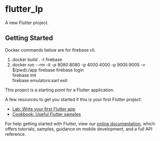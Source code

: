 # flutter_lp

A new Flutter project.

## Getting Started

Docker commands below are for firebase cli.

1.  docker build . -t firebase
2.  docker run --rm -it -p 8080:8080 -p 4000:4000 -p 9005:9005 -v $(pwd):/app firebase
    firebase login  
    firebase init  
    firebase emulators:sart
    exit

This project is a starting point for a Flutter application.

A few resources to get you started if this is your first Flutter project:

- [Lab: Write your first Flutter app](https://flutter.dev/docs/get-started/codelab)
- [Cookbook: Useful Flutter samples](https://flutter.dev/docs/cookbook)

For help getting started with Flutter, view our
[online documentation](https://flutter.dev/docs), which offers tutorials,
samples, guidance on mobile development, and a full API reference.
